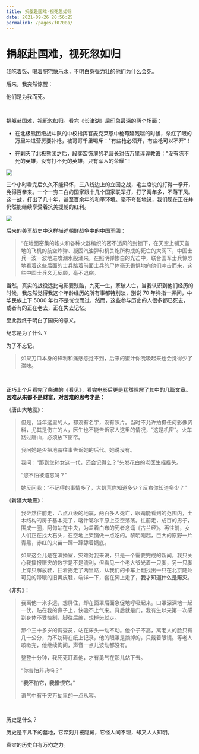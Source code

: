 ```yaml
---
title: 捐躯赴国难-视死忽如归
date: 2021-09-26 20:56:25
permalink: /pages/f0700a/
---
```

# 捐躯赴国难，视死忽如归

我吃着饭、喝着肥宅快乐水，不明白身强力壮的他们为什么会死。

后来，我突然惊醒：

他们是为我而死。

<br>

捐躯赴国难，视死忽如归。看完《长津湖》后印象最深的两个场面：

- 在北极熊团级战斗队的中校指挥官麦克莱恩中枪苟延残喘的时候，杀红了眼的万里冲进营房要补枪，被哥哥千里喝斥："有些枪必须开，有些枪可以不开"！

- 在剿灭了北极熊团之后，段奕宏饰演的老营长对伍万里谆谆教诲："没有冻不死的英雄，没有打不死的英雄，只有军人的荣耀"！

![](https://cs-wiki.oss-cn-shanghai.aliyuncs.com/img/20220330161957.png)

三个小时看完后久久不能释怀，三八线边上的立国之战，毛主席说的打得一拳开，免得百拳来。一个一穷二白的国家跟十几个国家联军打，打了两年多，不落下风。这一战，打出了几十年，甚至百余年的和平环境。毫不夸张地说，我们现在正在并仍然能继续享受着抗美援朝的红利。

![](https://cs-wiki.oss-cn-shanghai.aliyuncs.com/img/20220330162012.png)

后来的美军战史中这样描述朝鲜战争中的中国军团：

> “在地面密集的炮火和各种火器编织的密不透风的封锁下，在天空上铺天盖地的飞机的航空炸弹、凝固汽油弹和机关炮所构成的死亡的大网下，中国士兵一波一波地进攻潮水般涌来，在照明弹惨白的光芒中，联合国军士兵惊恐地看着这些后面的士兵踏着前面士兵的尸体毫无畏惧地向他们冲击而来，这些中国士兵义无反顾，毫不退缩。

当然，真实的战役远比电影要残酷，九死一生，家破人亡，当我认识到他们经历的时候，我忽然觉得我这个年龄经历的所有事都特别淡，别说 70 年弹指一挥间，中华民族上下 5000 年也不是恍惚而过，然而，这些参与历史的人很多都已死去，或者有的正在老去，正在失去记忆。

至此我终于明白了国庆的意义。

纪念是为了什么？

为了不忘记。

> 如果刀口本身的锋利和痛感感觉不到，后来的蜜汁你吮吸起来也会觉得少了滋味。

<br>

正巧上个月看完了柴进的《看见》，看完电影后更是猛然理解了其中的几篇文章。**苦难从来都不是财富，对苦难的思考才是**：

《唐山大地震》：

> 但是，当年这里的人，都没有名字，没有照片。当时不允许拍摄任何影像资料，尤其是伤亡的人，医生也不能告诉家人这里的情况，“这是机密”。火车路过唐山，必须放下窗帘。
>
> 我问她是否把地震往事告诉她的后代。她说没有。
>
> 我问：“那到您孙女这一代，还会记得么？”头发花白的老医生摇摇头。
>
> “您不怕被遗忘吗？”
>
> 她反问我：“不记得的事情多了，大饥荒你知道多少？反右你知道多少？”

《新疆大地震》：

> 我茫然往前走，六点八级的地震，两百多人死亡，眼睛能看到的范围内，土木结构的房子基本完了，喀什噶尔平原上空空荡荡。往前走，成百的男子，围成一圈，阿訇站在中央，为盖着白布的死者念诵《古兰经》。再往前，女人们正在找大石头，在空地上架锅做一点吃的。黎明刚起，巨大的原野一片青黑，赤红的火苗一蹿一蹿舔着锅底。
>
> 如果这会儿是在演播室，灾难对我来说，只是一个需要完成的新闻，我只关心我播报赈灾的数字是不是流利，但看见一个老大爷光着一只脚，另一只脚上穿只解放鞋，拄着拐走了两里路，从我们的卡车上翻找出一只在北京随处可见的带眼的旧黄皮鞋，端详一下，套在脚上走了，**我才知道什么是赈灾**。

《非典》：

> 我离他一米多远，想屏住，却在面罩后面急促地呼吸起来。口罩深深地一起一伏，贴在我的鼻子上，快吸不上气来。背后就是门，我有生以来第一次感到身体不受控制，脚往后缩，想掉头就走。
>
> 那个三十多岁的调查员，站在床头一动不动。他个子不高，离老人的脸只有几十公分，为不妨碍在纸上记录，他的眼罩是摘掉的，只戴着眼镜。等老人咳嗽完，他继续询问，声音一点儿波动都没有。
>
> 整整十分钟，我死死盯着他，才有勇气在那儿站下去。
>
> “你害怕非典吗？”
>
> “**我不怕它，我憎恨它。**”
>
> 语气中有千灾万劫里的一点从容。

<br>

历史是什么？

历史是平凡下的墓地，它深刻并被隐藏，它怪人间不理，却又人人知明。

真实的历史自有万均之力。
